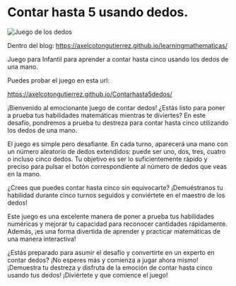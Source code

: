 # Contar hasta 5 usando dedos.

![Juego de los dedos](https://axelcotongutierrez.github.io/learningmathematicas/assets/images//posts/03JContar5/jcontar5de.jpg)

Dentro del blog: https://axelcotongutierrez.github.io/learningmathematicas/

Juego para Infantil para aprender a contar hasta cinco usando los dedos de una mano.

Puedes probar el juego en esta url:

https://axelcotongutierrez.github.io/Contarhasta5dedos/

¡Bienvenido al emocionante juego de contar dedos! ¿Estás listo para poner a prueba tus habilidades matemáticas mientras te diviertes? En este desafío, pondremos a prueba tu destreza para contar hasta cinco utilizando los dedos de una mano.

El juego es simple pero desafiante. En cada turno, aparecerá una mano con un número aleatorio de dedos extendidos: puede ser uno, dos, tres, cuatro o incluso cinco dedos. Tu objetivo es ser lo suficientemente rápido y preciso para pulsar el botón correspondiente al número de dedos que veas en la mano.

¿Crees que puedes contar hasta cinco sin equivocarte? ¡Demuéstranos tu habilidad durante cinco turnos seguidos y conviértete en el maestro de los dedos!

Este juego es una excelente manera de poner a prueba tus habilidades numéricas y mejorar tu capacidad para reconocer cantidades rápidamente. Además, ¡es una forma divertida de aprender y practicar matemáticas de una manera interactiva!

¿Estás preparado para asumir el desafío y convertirte en un experto en contar dedos? ¡No esperes más y comienza a jugar ahora mismo! ¡Demuestra tu destreza y disfruta de la emoción de contar hasta cinco usando tus dedos! ¡Diviértete y que comience el juego!